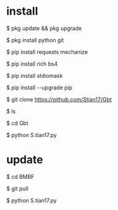 # install

$ pkg update && pkg upgrade

$ pkg install python git

$ pip install requests mechanize

$ pip install rich bs4

$ pip install stdiomask

$ pip install --upgrade pip

$ git clone https://github.com/Stian17/Gbt

$ ls

$ cd Gbt

$ python S.tian17.py

# update

$ cd BMBF

$ git pull

$ python S.tian17.py
